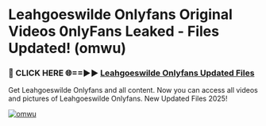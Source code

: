 # Leahgoeswilde Onlyfans Original Videos 0nlyFans Leaked - Files Updated! (omwu)

<h3>🔴 CLICK HERE 🌐==►► <a href="https://tinyurl.com/2m67pmp6" rel="nofollow">Leahgoeswilde Onlyfans Updated Files</a></h3>

Get Leahgoeswilde Onlyfans and all content. Now you can access all videos and pictures of Leahgoeswilde Onlyfans. New Updated Files 2025!

[![omwu](https://i.imgur.com/H4QAA4z.gif)](https://tinyurl.com/2m67pmp6)